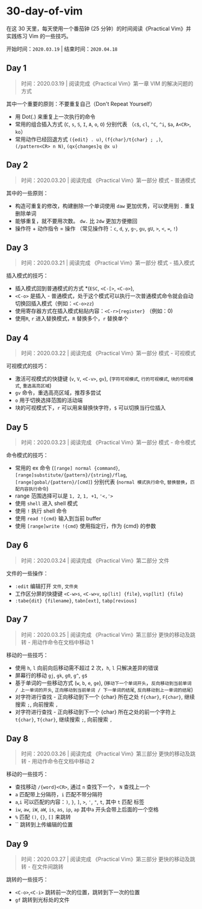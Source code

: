 # 30-day-of-vim


在这 30 天里，每天使用一个番茄钟 (25 分钟）的时间阅读《Practical Vim》并实践练习 Vim 的一些技巧。

开始时间：`2020.03.19` | 结束时间：`2020.04.18`

## Day 1

> 时间：2020.03.19 | 阅读完成《Practical Vim》第一章 VIM 的解决问题的方式

其中一个重要的原则：不要重复自己（Don't Repeat Yourself）

- 用 Dot(.) 来重复上一次执行的命令
- 常用的组合插入方式 (`C`, `s`, `S`, `I`, `A`, `o`, `O`) 分别代表 （`c$`, `cl`, `^C`, `^i`, `$a`, `A<CR>`, `ko`）
- 常用动作已经回退方式 `({edit} . u)`, `(f{char}/t{char} ; ,)`, `(/pattern<CR> n N)`, `(qx{changes}q @x u)`

## Day 2

> 时间：2020.03.20 | 阅读完成 《Practical Vim》第一部分 模式 - 普通模式

其中的一些原则：

- 构造可重复的修改，构建删除一个单词使用 `daw` 更加优秀，可以使用到 `.` 重复删除单词
- 能够重复，就不要用次数。 `dw.` 比 `2dw` 更加方便撤回
- 操作符 + 动作指令 = 操作 （常见操作符：`c`, `d`, `y`, `g~`, `gu`, `gU`, `>`, `<`, `=`, `!`)

## Day 3

> 时间：2020.03.21 | 阅读完成 《Practical Vim》第一部分 模式 - 插入模式

插入模式的技巧：

- 插入模式回到普通模式的方式 *(`ESC`, `<C-[>`, `<C-o>`),
- `<C-o>` 是插入 - 普通模式，处于这个模式可以执行一次普通模式命令就会自动切换回插入模式（例如：`<C-o>zz`)
- 使用寄存器方式在插入模式粘贴内容：`<C-r>{register}` （例如：<C-r>0)
- 使用`R`, `r` 进入替换模式，`R` 替换多个，`r` 替换单个

## Day 4

> 时间：2020.03.22 | 阅读完成 《Practical Vim》第一部分 模式 - 可视模式

可视模式的技巧：

- 激活可视模式的快捷键 (`v`, `V`, `<C-v>`, `gv`), (`字符可视模式`, `行的可视模式`, `块的可视模式`, `重选高亮区域`)
- `gv` 命令，重选高亮区域，推荐多尝试
- `o` 用于切换选择范围的活动端
- 块的可视模式下，`r` 可以用来替换快字符，`$` 可以切换当行位插入

## Day 5

> 时间：2020.03.23 | 阅读完成 《Practical Vim》第一部分 模式 - 命令模式

命令模式的技巧：

- 常用的 ex 命令 (`[range] normal {command}`, `[range]substitute/{pattern}/{string}/flag`, `[range]gobal/{pattern}/[cmd]`) 分别代表 (`normal 模式执行命令`, `替换替换`，`匹配内容执行命令`)
- range 范围选择可以是 `1, 2`, `1, +1`, `'<,'>`
- 使用 `shell` 进入 shell 模式
- 使用 `!` 执行 shell 命令
- 使用 `read !{cmd}` 输入到当前 buffer
- 使用 `[range]write !{cmd}` 使用指定行，作为 {cmd} 的参数

## Day 6

> 时间：2020.03.24 | 阅读完成 《Practical Vim》第二部分 文件

文件的一些操作：

- `:edit` 编辑打开 `文件`, `文件夹`
-  工作区分屏的快捷键 `<C-w>s`, `<C-w>v`, `sp[lit] {file}`, `vsp[lit] {file}`
- `:tabe{dit} {filename}`, `tabn[ext]`, `tabp[revious]`

## Day 7

> 时间：2020.03.25 | 阅读完成 《Practical Vim》第三部分 更快的移动及跳转 - 用动作命令在文档中移动 1

移动的一些技巧：

- 使用 `h`, `l` 向前向后移动需不超过 2 次，`h`, `l` 只解决差异的错误
- 屏幕行的移动 `gj`, `gk`, `g0`, `g^`, `g$`
- 基于单词的一些移动方式 (`w`, `b`, `e`, `ge`), (`移动下一个单词开头`，`反向移动到当前单词 / 上一单词的开头`, `正向移动到当前单词 / 下一单词的结尾`, `反向移动到上一单词的结尾`)
- 对字符进行查找 - 正向移动到下一个 {char} 所在之处 `f{char}`, `F{char}`, 继续搜索 `;`, 向前搜索 `,`
- 对字符进行查找 - 正向移动到下一个 {char} 所在之处的前一个字符上 `t{char}`, `T{char}`, 继续搜索 `;`, 向前搜索 `,`


## Day 8

> 时间：2020.03.26 | 阅读完成 《Practical Vim》第三部分 更快的移动及跳转 - 用动作命令在文档中移动 2

移动的一些技巧：

- 查找移动 `/{word}<CR>`, 通过 `n` 查找下一个， `N` 查找上一个
- `a` 匹配带上分隔符，`i` 匹配不带分隔符
- `a`,`i` 可以匹配的内容：`)`, `}`, `]`, `>`, `'`, `"`, `t`, 其中 `t` 匹配 <xml> 标签
- `iw`, `aw`, `iW`, `aW`, `is`, `as`, `ip`, `ap` 其中`a` 开头会带上后面的一个空格
- `%` 匹配 `()`, `{}`, `[]` 来跳转
- `` 跳转到上传编辑的位置

## Day 9

> 时间：2020.03.27 | 阅读完成 《Practical Vim》第三部分 更快的移动及跳转 - 在文件间跳转 

跳转的一些技巧：

- `<C-o>`,`<C-i>` 跳转前一次的位置，跳转到下一次的位置 
- `gf` 跳转到光标处的文件
